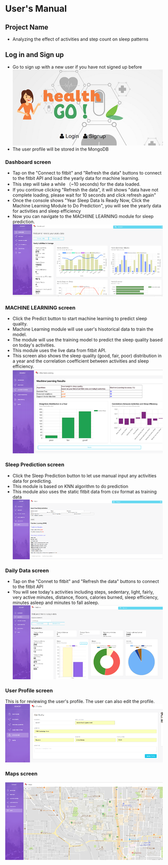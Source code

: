 # User's Manual

## Project Name
* Analyzing the effect of activities and step count on sleep patterns

## Log in and Sign up
* Go to sign up with a new user if you have not signed up before
![loginPage](./pictures/000.png)
* The user profile will be stored in the MongoDB

### Dashboard screen
* Tap on the "Connect to fitbit" and "Refresh the data" buttons to connect to the fitbit API and load the yearly data for machine learning. 
* This step will take a while （~10 seconds) for the data loaded. 
* If you continue clicking "Refresh the data", it will shows "data have not complete loading, please wait for 10 seconds and click refresh again"
* Once the console shows "Year Sleep Data Is Ready Now, Click the Machine Learning Module to Do Prediction", you will see the yearly data for activities and sleep efficiency
* Now you can navigate to the MACHIINE LEARNING module for sleep prediction.
 ![loginPage](./pictures/Dashboard.PNG?raw=true)
### MACHINE LEARNING screen
* Click the Predict button to start machine learning to predict sleep quality.
* Machine Learning module will use user's hisotorical data to train the model.
* The module will use the training model to predict the sleep quality based on today's activities.
* This module uses the live data from fitbit API.
* This screen also shows the sleep quality (good, fair, poor) distribution in a year and the correlation coefficient between activities and sleep efficiency.
 ![MachineLearning](./pictures/MachineLearning.PNG?raw=true)
### Sleep Prediction screen
* Click the Sleep Prediction button to let use manual input any activities data for predicting.
* This module is based on KNN algorithm to do prediction
* This module also uses the static fitbit data from csv format as training data
 ![Prediction](./pictures/Prediction.PNG?raw=true)
### Daily Data screen
* Tap on the "Connet to fitbit" and "Refresh the data" buttons to connect to the fitbit API 
* You will see today's activities including steps, sedentary, light, fairly, very active minutes, distance, floors,  calories burned, sleep efficiency, minutes asleep and minutes to fall asleep.
 ![DailyData](./pictures/DailyData.PNG?raw=true)
### User Profile screen
This is for reviewing the user's profile. The user can also edit the profile.
 ![profile](./pictures/profile.PNG?raw=true)
### Maps screen
![Maps](./pictures/map.PNG?raw=true)


